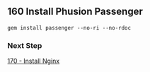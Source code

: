 ## 160 Install Phusion Passenger

```console
gem install passenger --no-ri --no-rdoc
```

### Next Step

[170 - Install Nginx](https://github.com/remomueller/documentation/tree/master/macosx/170-nginx.md)
